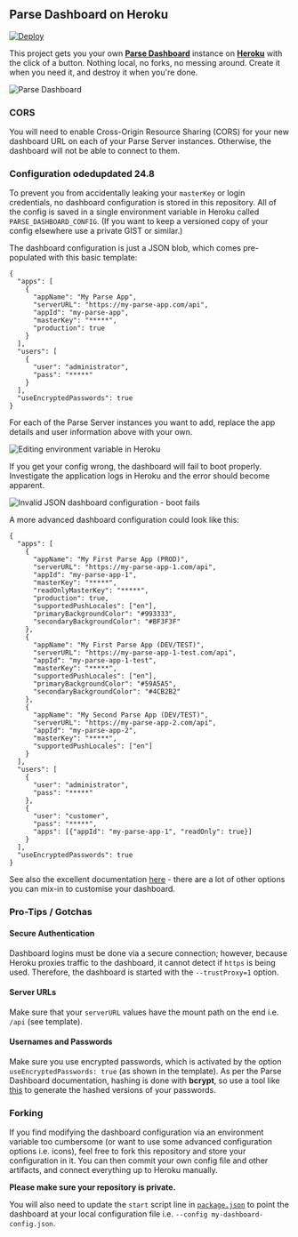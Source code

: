 ## Parse Dashboard on Heroku

[![Deploy](https://www.herokucdn.com/deploy/button.svg)](https://heroku.com/deploy)

This project gets you your own **[Parse Dashboard](https://github.com/parse-community/parse-dashboard)** instance on **[Heroku](https://heroku.com)** with the click of a button. Nothing local, no forks, no messing around. Create it when you need it, and destroy it when you're done.

![Parse Dashboard](images/dash-on-heroku.png)

### CORS

You will need to enable Cross-Origin Resource Sharing (CORS) for your new dashboard URL on each of your Parse Server instances. Otherwise, the dashboard will not be able to connect to them.

### Configuration odedupdated 24.8

To prevent you from accidentally leaking your `masterKey` or login credentials, no dashboard configuration is stored in this repository. All of the config is saved in a single environment variable in Heroku called `PARSE_DASHBOARD_CONFIG`. (If you want to keep a versioned copy of your config elsewhere use a private GIST or similar.)

The dashboard configuration is just a JSON blob, which comes pre-populated with this basic template:

    {
      "apps": [
        {
          "appName": "My Parse App",
          "serverURL": "https://my-parse-app.com/api",
          "appId": "my-parse-app",
          "masterKey": "*****",
          "production": true
        }
      ],
      "users": [
        {
          "user": "administrator",
          "pass": "*****"
        }
      ],
      "useEncryptedPasswords": true
    }

For each of the Parse Server instances you want to add, replace the app details and user information above with your own.

![Editing environment variable in Heroku](images/editing-env-var-json.png)

If you get your config wrong, the dashboard will fail to boot properly. Investigate the application logs in Heroku and the error should become apparent.

![Invalid JSON dashboard configuration - boot fails](images/invalid-json.png)

A more advanced dashboard configuration could look like this:

    {
      "apps": [
        {
          "appName": "My First Parse App (PROD)",
          "serverURL": "https://my-parse-app-1.com/api",
          "appId": "my-parse-app-1",
          "masterKey": "*****",
          "readOnlyMasterKey": "*****",
          "production": true,
          "supportedPushLocales": ["en"],
          "primaryBackgroundColor": "#993333",
          "secondaryBackgroundColor": "#BF3F3F"
        },
        {
          "appName": "My First Parse App (DEV/TEST)",
          "serverURL": "https://my-parse-app-1-test.com/api",
          "appId": "my-parse-app-1-test",
          "masterKey": "*****",
          "supportedPushLocales": ["en"],
          "primaryBackgroundColor": "#59A5A5",
          "secondaryBackgroundColor": "#4CB2B2"
        },
        {
          "appName": "My Second Parse App (DEV/TEST)",
          "serverURL": "https://my-parse-app-2.com/api",
          "appId": "my-parse-app-2",
          "masterKey": "*****",
          "supportedPushLocales": ["en"]
        }
      ],
      "users": [
        {
          "user": "administrator",
          "pass": "*****"
        },
        {
          "user": "customer",
          "pass": "*****",
          "apps": [{"appId": "my-parse-app-1", "readOnly": true}]
        }
      ],
      "useEncryptedPasswords": true
    }

See also the excellent documentation [here](https://github.com/parse-community/parse-dashboard/blob/master/README.md) - there are a lot of other options you can mix-in to customise your dashboard.

### Pro-Tips / Gotchas

#### Secure Authentication

Dashboard logins must be done via a secure connection; however, because Heroku proxies traffic to the dashboard, it cannot detect if `https` is being used. Therefore, the dashboard is started with the `--trustProxy=1` option.

#### Server URLs

Make sure that your `serverURL` values have the mount path on the end i.e. `/api` (see template).

#### Usernames and Passwords

Make sure you use encrypted passwords, which is activated by the option `useEncryptedPasswords: true` (as shown in the template). As per the Parse Dashboard documentation, hashing is done with **bcrypt**, so use a tool like [this](https://www.bcrypt-generator.com) to generate the hashed versions of your passwords.

### Forking

If you find modifying the dashboard configuration via an environment variable too cumbersome (or want to use some advanced configuration options i.e. icons), feel free to fork this repository and store your configuration in it. You can then commit your own config file and other artifacts, and connect everything up to Heroku manually.

**Please make sure your repository is private.**

You will also need to update the `start` script line in [`package.json`](./package.json) to point the dashboard at your local configuration file i.e. `--config my-dashboard-config.json`.
